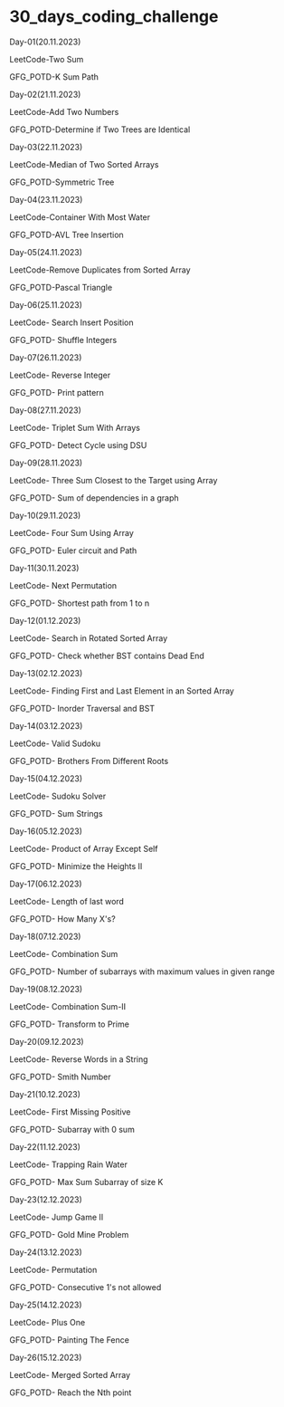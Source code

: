 # 30_days_coding_challenge
Day-01(20.11.2023)  

LeetCode-Two Sum

GFG_POTD-K Sum Path

Day-02(21.11.2023)

LeetCode-Add Two Numbers

GFG_POTD-Determine if Two Trees are Identical


Day-03(22.11.2023)

LeetCode-Median of Two Sorted Arrays

GFG_POTD-Symmetric Tree


Day-04(23.11.2023)

LeetCode-Container With Most Water

GFG_POTD-AVL Tree Insertion


Day-05(24.11.2023)

LeetCode-Remove Duplicates from Sorted Array

GFG_POTD-Pascal Triangle


Day-06(25.11.2023)

LeetCode- Search Insert Position

GFG_POTD- Shuffle Integers


Day-07(26.11.2023)

LeetCode- Reverse Integer

GFG_POTD- Print pattern


Day-08(27.11.2023)

LeetCode- Triplet Sum With Arrays

GFG_POTD- Detect Cycle using DSU


Day-09(28.11.2023)

LeetCode- Three Sum Closest to the Target using Array

GFG_POTD- Sum of dependencies in a graph


Day-10(29.11.2023)

LeetCode- Four Sum Using Array

GFG_POTD- Euler circuit and Path


Day-11(30.11.2023)

LeetCode- Next Permutation

GFG_POTD- Shortest path from 1 to n


Day-12(01.12.2023)

LeetCode- Search in Rotated Sorted Array

GFG_POTD- Check whether BST contains Dead End


Day-13(02.12.2023)

LeetCode- Finding First and Last Element in an Sorted Array

GFG_POTD- Inorder Traversal and BST


Day-14(03.12.2023)

LeetCode- Valid Sudoku

GFG_POTD- Brothers From Different Roots


Day-15(04.12.2023)

LeetCode- Sudoku Solver

GFG_POTD- Sum Strings


Day-16(05.12.2023)

LeetCode- Product of Array Except Self

GFG_POTD- Minimize the Heights II

Day-17(06.12.2023)

LeetCode- Length of last word

GFG_POTD- How Many X's?


Day-18(07.12.2023)

LeetCode- Combination Sum

GFG_POTD- Number of subarrays with maximum values in given range


Day-19(08.12.2023)

LeetCode- Combination Sum-II

GFG_POTD- Transform to Prime


Day-20(09.12.2023)

LeetCode- Reverse Words in a String

GFG_POTD- Smith Number


Day-21(10.12.2023)

LeetCode- First Missing Positive

GFG_POTD- Subarray with 0 sum


Day-22(11.12.2023)

LeetCode- Trapping Rain Water

GFG_POTD- Max Sum Subarray of size K


Day-23(12.12.2023)

LeetCode- Jump Game II

GFG_POTD- Gold Mine Problem


Day-24(13.12.2023)

LeetCode- Permutation

GFG_POTD- Consecutive 1's not allowed


Day-25(14.12.2023)

LeetCode- Plus One

GFG_POTD- Painting The Fence


Day-26(15.12.2023)

LeetCode- Merged Sorted Array

GFG_POTD- Reach the Nth point
